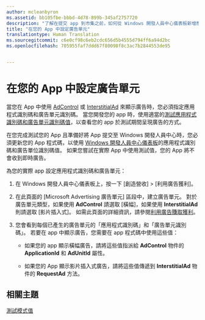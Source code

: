 ```yaml
---
author: mcleanbyron
ms.assetid: bb105fbe-bbbd-4d78-899b-345af2757720
description: "了解在提交 app 到市集之前，如何從 Windows 開發人員中心儀表板新增應用程式識別碼和廣告單元識別碼。"
title: "在您的 App 中設定廣告單元"
translationtype: Human Translation
ms.sourcegitcommit: c6e0cf98c6eb2cdc656d5b4555d794ff6a94d2bc
ms.openlocfilehash: 705955faf7ddd67f80098f8c3ac7b2844553de95


---
```


# 在您的 App 中設定廣告單元




當您在 App 中使用 [AdControl](https://msdn.microsoft.com/library/windows/apps/microsoft.advertising.winrt.ui.adcontrol.aspx) 或 [InterstitialAd](https://msdn.microsoft.com/library/windows/apps/microsoft.advertising.winrt.ui.interstitialad.aspx) 來顯示廣告時，您必須指定應用程式識別碼和廣告單元識別碼。 當您開發您的 app 時，使用適當的[測試應用程式識別碼和廣告單元識別碼值](test-mode-values.md)，以查看您的 app 於測試期間呈現廣告的方式。

在您完成測試您的 App 且準備好將 App 提交至 Windows 開發人員中心時，您必須更新您的 App 程式碼，以使用 [Windows 開發人員中心儀表板](https://msdn.microsoft.com/library/windows/apps/mt170658.aspx)的應用程式識別碼和廣告單位識別碼值。 如果您嘗試在實際 App 中使用測試值，您的 App 將不會收到即時廣告。

為您的實際 app 設定應用程式識別碼和廣告單元：

1.  在 Windows 開發人員中心儀表板上，按一下 \[創造營收] &gt; \[利用廣告獲利\]。
2.  在此頁面的 \[Microsoft Advertising 廣告單元\] 區段中，建立廣告單元。 對於廣告單元類型，如果使用 **AdControl** 請選取 \[橫幅\]，如果使用 **InterstitialAd** 則請選取 \[影片插入式\]。 如需此頁面的詳細資訊，請參閱[利用廣告賺取獲利](../publish/monetize-with-ads.md)。

3.  您會看到每個已產生的廣告單元的「應用程式識別碼」和「廣告單元識別碼」。 若要在 app 中顯示廣告，您需要在 app 程式碼中使用這些值：

    * 如果您的 app 顯示橫幅廣告，請將這些值指派給 **AdControl** 物件的 **ApplicationId** 和 **AdUnitId** 屬性。

    * 如果您的 App 顯示影片插入式廣告，請將這些值傳遞到 **InterstitialAd** 物件的 **RequestAd** 方法。

 

## 相關主題

[測試模式值](test-mode-values.md)


 

 



<!--HONumber=Aug16_HO3-->


